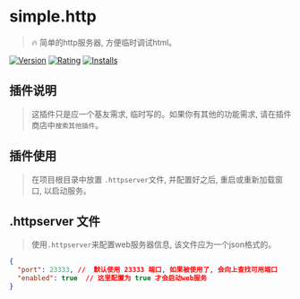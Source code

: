 # simple.http
> 🔥 简单的http服务器, 方便临时调试html。

[![Version](https://vsmarketplacebadge.apphb.com/version-short/yutent.simple.http.svg)](https://marketplace.visualstudio.com/items?itemName=yutent.simple.http)
[![Rating](https://vsmarketplacebadge.apphb.com/rating-short/yutent.simple.http.svg)](https://marketplace.visualstudio.com/items?itemName=yutent.simple.http)
[![Installs](https://vsmarketplacebadge.apphb.com/installs/yutent.simple.http.svg)](https://marketplace.visualstudio.com/items?itemName=yutent.simple.http)

## 插件说明
> 这插件只是应一个基友需求, 临时写的。如果你有其他的功能需求, 请在插件商店中`搜索其他插件`。


## 插件使用
> 在项目根目录中放置 `.httpserver`文件, 并配置好之后, 重启或重新加载窗口, 以启动服务。



## .httpserver 文件
> 使用`.httpserver`来配置web服务器信息, 该文件应为一个json格式的。

```json
{
  "port": 23333, //  默认使用 23333 端口, 如果被使用了, 会向上查找可用端口
  "enabled": true  // 这里配置为 true 才会启动web服务
}
```
